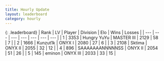```yaml
---
title: Hourly Update
layout: leaderboard
category: hourly
---
```


{: .leaderboard}
| Rank | LV | Player | Division | Elo | Wins | Losses |
| --- | --- | --- | --- | --- | --- | --- |
| <span data-change="0">1</span> | 3353 | <span title="ID: 164871">Hungry YuYu</span> | MASTER III | <span data-change="0">2129</span> | <span data-change="0">58</span> | <span data-change="0">7</span> |
| <span data-change="0">2</span> | 1666 | <span title="ID: 392407">Kunzut1k</span> | ONYX I | <span data-change="0">2080</span> | <span data-change="0">27</span> | <span data-change="0">6</span> |
| <span data-change="1">3</span> | 2108 | <span title="ID: 353063">Sktima</span> | ONYX II | <span data-change="9">2055</span> | <span data-change="3">32</span> | <span data-change="1">12</span> |
| <span data-change="-1">4</span> | 896 | <span title="ID: 174294">SAAAAAAANNNNNSS</span> | ONYX II | <span data-change="0">2054</span> | <span data-change="0">51</span> | <span data-change="0">26</span> |
| <span data-change="0">5</span> | 145 | <span title="ID: 282716">eminon</span> | ONYX III | <span data-change="0">2033</span> | <span data-change="0">33</span> | <span data-change="0">15</span> |